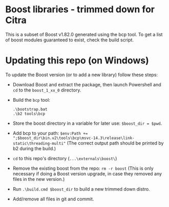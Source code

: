Boost libraries - trimmed down for Citra
========================================

This is a subset of Boost v1.82.0 generated using the bcp tool. To get a list of boost modules guaranteed to exist, check the build script.

Updating this repo (on Windows)
===============================

To update the Boost version (or to add a new library) follow these steps:

  - Download Boost and extract the package, then launch Powershell and `cd` to the `boost_1_xx_0` directory.
  - Build the `bcp` tool:
    ```
    .\bootstrap.bat
    .\b2 tools\bcp
    ```

  - Store the boost directory in a variable for later use: `$boost_dir = $pwd`.
  - Add bcp to your path: `$env:Path += ";$boost_dir\bin.v2\tools\bcp\msvc-14.3\release\link-static\threading-multi"` (The correct output path should be printed by b2 during the build.)
  - `cd` to this repo's directory (`...\externals\boost\`)
  - Remove the existing boost from the repo: `rm -r boost` (This is only necessary if doing a Boost version upgrade, in case they removed any files in the new version.)
  - Run `.\build.cmd $boost_dir` to build a new trimmed down distro.
  - Add/remove all files in git and commit.
